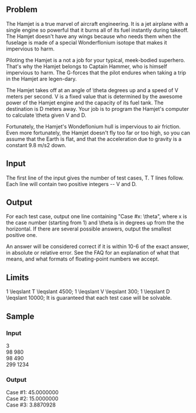 ## Problem

The Hamjet is a true marvel of aircraft engineering. It is a jet airplane with a single engine so powerful that it burns all of its fuel instantly during takeoff. The Hamjet doesn't have any wings because who needs them when the fuselage is made of a special Wonderflonium isotope that makes it impervious to harm.

Piloting the Hamjet is a not a job for your typical, meek-bodied superhero. That's why the Hamjet belongs to Captain Hammer, who is himself impervious to harm. The G-forces that the pilot endures when taking a trip in the Hamjet are legen-dary.

The Hamjet takes off at an angle of \theta degrees up and a speed of V meters per second. V is a fixed value that is determined by the awesome power of the Hamjet engine and the capacity of its fuel tank. The destination is D meters away. Your job is to program the Hamjet's computer to calculate \theta given V and D.

Fortunately, the Hamjet's Wondeflonium hull is impervious to air friction. Even more fortunately, the Hamjet doesn't fly too far or too high, so you can assume that the Earth is flat, and that the acceleration due to gravity is a constant 9.8 m/s2 down.

## Input

The first line of the input gives the number of test cases, T. T lines follow. Each line will contain two positive integers -- V and D.

## Output

For each test case, output one line containing "Case #x: \theta", where x is the case number (starting from 1) and \theta is in degrees up from the the horizontal. If there are several possible answers, output the smallest positive one.

An answer will be considered correct if it is within 10-6 of the exact answer, in absolute or relative error. See the FAQ for an explanation of what that means, and what formats of floating-point numbers we accept.

## Limits

1 \leqslant T \leqslant 4500;
1 \leqslant V \leqslant 300;
1 \leqslant D \leqslant 10000;
It is guaranteed that each test case will be solvable.

## Sample

### Input 

3   
98 980  
98 490  
299 1234  

### Output 

Case #1: 45.0000000  
Case #2: 15.0000000  
Case #3: 3.8870928 